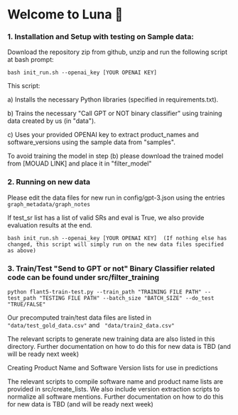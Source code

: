 # Welcome to Luna 🔮

### 1. Installation and Setup with testing on Sample data:

Download the repository zip from github, unzip and run the following script at bash prompt:

```
bash init_run.sh --openai_key [YOUR OPENAI KEY]
```

This script:

a) Installs the necessary Python libraries (specified in requirements.txt).

b) Trains the necessary "Call GPT or NOT binary classifier" using training data created by us (in "data").

c) Uses your provided OPENAI key to extract product_names and software_versions using the sample data from "samples".


To avoid training the model in step (b) please download the trained model from [MOUAD LINK] and place it in "filter_model"

### 2. Running on new data

Please edit the data files for new run in config/gpt-3.json using the entries  ```graph_metadata/graph_notes```

If test_sr list has a list of valid SRs and eval is True, we also provide evaluation results at the end.

```
bash init_run.sh --openai_key [YOUR OPENAI KEY]  (If nothing else has changed, this script will simply run on the new data files specified as above)
```

### 3. Train/Test "Send to GPT or not" Binary Classifier related code can be found under src/filter_training

```
python flant5-train-test.py --train_path "TRAINING FILE PATH" --test_path "TESTING FILE PATH" --batch_size "BATCH_SIZE" --do_test "TRUE/FALSE"
```

Our precomputed train/test data files are listed in  ```"data/test_gold_data.csv"``` and ``` "data/train2_data.csv"```

The relevant scripts to generate new training data are also listed in this directory. Further documentation on how to do this for new data is TBD (and will be ready next week)

Creating Product Name and Software Version lists for use in predictions

The relevant scripts to compile software name and product name lists are provided in src/create_lists. 
We also include version extraction scripts to normalize all software mentions. 
Further documentation on how to do this for new data is TBD (and will be ready next week)
